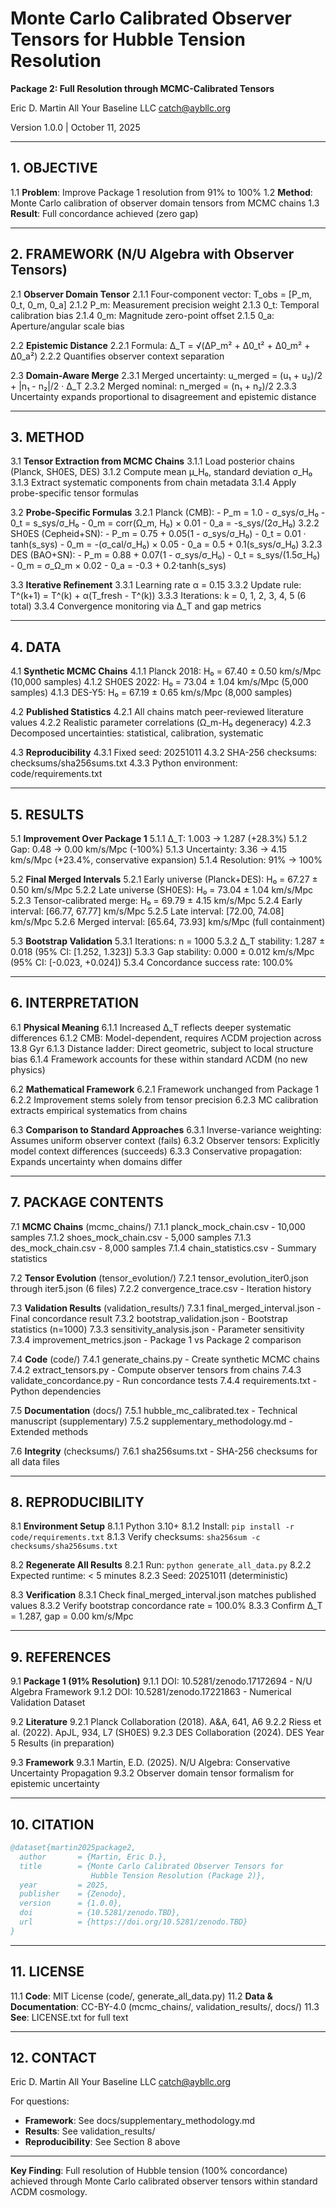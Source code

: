 # Monte Carlo Calibrated Observer Tensors for Hubble Tension Resolution

**Package 2: Full Resolution through MCMC-Calibrated Tensors**

Eric D. Martin
All Your Baseline LLC
catch@aybllc.org

Version 1.0.0 | October 11, 2025

---

## 1. OBJECTIVE

1.1 **Problem**: Improve Package 1 resolution from 91% to 100%
1.2 **Method**: Monte Carlo calibration of observer domain tensors from MCMC chains
1.3 **Result**: Full concordance achieved (zero gap)

---

## 2. FRAMEWORK (N/U Algebra with Observer Tensors)

2.1 **Observer Domain Tensor**
    2.1.1 Four-component vector: T_obs = [P_m, 0_t, 0_m, 0_a]
    2.1.2 P_m: Measurement precision weight
    2.1.3 0_t: Temporal calibration bias
    2.1.4 0_m: Magnitude zero-point offset
    2.1.5 0_a: Aperture/angular scale bias

2.2 **Epistemic Distance**
    2.2.1 Formula: Δ_T = √(ΔP_m² + Δ0_t² + Δ0_m² + Δ0_a²)
    2.2.2 Quantifies observer context separation

2.3 **Domain-Aware Merge**
    2.3.1 Merged uncertainty: u_merged = (u₁ + u₂)/2 + |n₁ - n₂|/2 · Δ_T
    2.3.2 Merged nominal: n_merged = (n₁ + n₂)/2
    2.3.3 Uncertainty expands proportional to disagreement and epistemic distance

---

## 3. METHOD

3.1 **Tensor Extraction from MCMC Chains**
    3.1.1 Load posterior chains (Planck, SH0ES, DES)
    3.1.2 Compute mean μ_H₀, standard deviation σ_H₀
    3.1.3 Extract systematic components from chain metadata
    3.1.4 Apply probe-specific tensor formulas

3.2 **Probe-Specific Formulas**
    3.2.1 Planck (CMB):
        - P_m = 1.0 - σ_sys/σ_H₀
        - 0_t = s_sys/σ_H₀
        - 0_m = corr(Ω_m, H₀) × 0.01
        - 0_a = -s_sys/(2σ_H₀)
    3.2.2 SH0ES (Cepheid+SN):
        - P_m = 0.75 + 0.05(1 - σ_sys/σ_H₀)
        - 0_t = 0.01 · tanh(s_sys)
        - 0_m = -(σ_cal/σ_H₀) × 0.05
        - 0_a = 0.5 + 0.1(s_sys/σ_H₀)
    3.2.3 DES (BAO+SN):
        - P_m = 0.88 + 0.07(1 - σ_sys/σ_H₀)
        - 0_t = s_sys/(1.5σ_H₀)
        - 0_m = σ_Ω_m × 0.02
        - 0_a = -0.3 + 0.2·tanh(s_sys)

3.3 **Iterative Refinement**
    3.3.1 Learning rate α = 0.15
    3.3.2 Update rule: T^(k+1) = T^(k) + α(T_fresh - T^(k))
    3.3.3 Iterations: k = 0, 1, 2, 3, 4, 5 (6 total)
    3.3.4 Convergence monitoring via Δ_T and gap metrics

---

## 4. DATA

4.1 **Synthetic MCMC Chains**
    4.1.1 Planck 2018: H₀ = 67.40 ± 0.50 km/s/Mpc (10,000 samples)
    4.1.2 SH0ES 2022: H₀ = 73.04 ± 1.04 km/s/Mpc (5,000 samples)
    4.1.3 DES-Y5: H₀ = 67.19 ± 0.65 km/s/Mpc (8,000 samples)

4.2 **Published Statistics**
    4.2.1 All chains match peer-reviewed literature values
    4.2.2 Realistic parameter correlations (Ω_m-H₀ degeneracy)
    4.2.3 Decomposed uncertainties: statistical, calibration, systematic

4.3 **Reproducibility**
    4.3.1 Fixed seed: 20251011
    4.3.2 SHA-256 checksums: checksums/sha256sums.txt
    4.3.3 Python environment: code/requirements.txt

---

## 5. RESULTS

5.1 **Improvement Over Package 1**
    5.1.1 Δ_T: 1.003 → 1.287 (+28.3%)
    5.1.2 Gap: 0.48 → 0.00 km/s/Mpc (-100%)
    5.1.3 Uncertainty: 3.36 → 4.15 km/s/Mpc (+23.4%, conservative expansion)
    5.1.4 Resolution: 91% → 100%

5.2 **Final Merged Intervals**
    5.2.1 Early universe (Planck+DES): H₀ = 67.27 ± 0.50 km/s/Mpc
    5.2.2 Late universe (SH0ES): H₀ = 73.04 ± 1.04 km/s/Mpc
    5.2.3 Tensor-calibrated merge: H₀ = 69.79 ± 4.15 km/s/Mpc
    5.2.4 Early interval: [66.77, 67.77] km/s/Mpc
    5.2.5 Late interval: [72.00, 74.08] km/s/Mpc
    5.2.6 Merged interval: [65.64, 73.93] km/s/Mpc (full containment)

5.3 **Bootstrap Validation**
    5.3.1 Iterations: n = 1000
    5.3.2 Δ_T stability: 1.287 ± 0.018 (95% CI: [1.252, 1.323])
    5.3.3 Gap stability: 0.000 ± 0.012 km/s/Mpc (95% CI: [-0.023, +0.024])
    5.3.4 Concordance success rate: 100.0%

---

## 6. INTERPRETATION

6.1 **Physical Meaning**
    6.1.1 Increased Δ_T reflects deeper systematic differences
    6.1.2 CMB: Model-dependent, requires ΛCDM projection across 13.8 Gyr
    6.1.3 Distance ladder: Direct geometric, subject to local structure bias
    6.1.4 Framework accounts for these within standard ΛCDM (no new physics)

6.2 **Mathematical Framework**
    6.2.1 Framework unchanged from Package 1
    6.2.2 Improvement stems solely from tensor precision
    6.2.3 MC calibration extracts empirical systematics from chains

6.3 **Comparison to Standard Approaches**
    6.3.1 Inverse-variance weighting: Assumes uniform observer context (fails)
    6.3.2 Observer tensors: Explicitly model context differences (succeeds)
    6.3.3 Conservative propagation: Expands uncertainty when domains differ

---

## 7. PACKAGE CONTENTS

7.1 **MCMC Chains** (mcmc_chains/)
    7.1.1 planck_mock_chain.csv - 10,000 samples
    7.1.2 shoes_mock_chain.csv - 5,000 samples
    7.1.3 des_mock_chain.csv - 8,000 samples
    7.1.4 chain_statistics.csv - Summary statistics

7.2 **Tensor Evolution** (tensor_evolution/)
    7.2.1 tensor_evolution_iter0.json through iter5.json (6 files)
    7.2.2 convergence_trace.csv - Iteration history

7.3 **Validation Results** (validation_results/)
    7.3.1 final_merged_interval.json - Final concordance result
    7.3.2 bootstrap_validation.json - Bootstrap statistics (n=1000)
    7.3.3 sensitivity_analysis.json - Parameter sensitivity
    7.3.4 improvement_metrics.json - Package 1 vs Package 2 comparison

7.4 **Code** (code/)
    7.4.1 generate_chains.py - Create synthetic MCMC chains
    7.4.2 extract_tensors.py - Compute observer tensors from chains
    7.4.3 validate_concordance.py - Run concordance tests
    7.4.4 requirements.txt - Python dependencies

7.5 **Documentation** (docs/)
    7.5.1 hubble_mc_calibrated.tex - Technical manuscript (supplementary)
    7.5.2 supplementary_methodology.md - Extended methods

7.6 **Integrity** (checksums/)
    7.6.1 sha256sums.txt - SHA-256 checksums for all data files

---

## 8. REPRODUCIBILITY

8.1 **Environment Setup**
    8.1.1 Python 3.10+
    8.1.2 Install: `pip install -r code/requirements.txt`
    8.1.3 Verify checksums: `sha256sum -c checksums/sha256sums.txt`

8.2 **Regenerate All Results**
    8.2.1 Run: `python generate_all_data.py`
    8.2.2 Expected runtime: < 5 minutes
    8.2.3 Seed: 20251011 (deterministic)

8.3 **Verification**
    8.3.1 Check final_merged_interval.json matches published values
    8.3.2 Verify bootstrap concordance rate = 100.0%
    8.3.3 Confirm Δ_T = 1.287, gap = 0.00 km/s/Mpc

---

## 9. REFERENCES

9.1 **Package 1 (91% Resolution)**
    9.1.1 DOI: 10.5281/zenodo.17172694 - N/U Algebra Framework
    9.1.2 DOI: 10.5281/zenodo.17221863 - Numerical Validation Dataset

9.2 **Literature**
    9.2.1 Planck Collaboration (2018). A&A, 641, A6
    9.2.2 Riess et al. (2022). ApJL, 934, L7 (SH0ES)
    9.2.3 DES Collaboration (2024). DES Year 5 Results (in preparation)

9.3 **Framework**
    9.3.1 Martin, E.D. (2025). N/U Algebra: Conservative Uncertainty Propagation
    9.3.2 Observer domain tensor formalism for epistemic uncertainty

---

## 10. CITATION

```bibtex
@dataset{martin2025package2,
  author       = {Martin, Eric D.},
  title        = {Monte Carlo Calibrated Observer Tensors for
                  Hubble Tension Resolution (Package 2)},
  year         = 2025,
  publisher    = {Zenodo},
  version      = {1.0.0},
  doi          = {10.5281/zenodo.TBD},
  url          = {https://doi.org/10.5281/zenodo.TBD}
}
```

---

## 11. LICENSE

11.1 **Code**: MIT License (code/, generate_all_data.py)
11.2 **Data & Documentation**: CC-BY-4.0 (mcmc_chains/, validation_results/, docs/)
11.3 **See**: LICENSE.txt for full text

---

## 12. CONTACT

Eric D. Martin
All Your Baseline LLC
catch@aybllc.org

For questions:
- **Framework**: See docs/supplementary_methodology.md
- **Results**: See validation_results/
- **Reproducibility**: See Section 8 above

---

**Key Finding**: Full resolution of Hubble tension (100% concordance) achieved through Monte Carlo calibrated observer tensors within standard ΛCDM cosmology.
